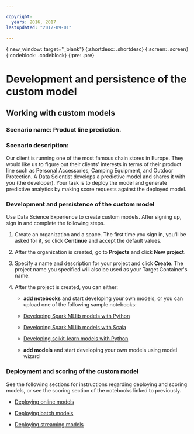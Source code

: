 ```yaml
---

copyright:
  years: 2016, 2017
lastupdated: "2017-09-01"

---
```

{:new_window: target="_blank"}
{:shortdesc: .shortdesc}
{:screen: .screen}
{:codeblock: .codeblock}
{:pre: .pre}

# Development and persistence of the custom model

## Working with custom models

### Scenario name: Product line prediction.

### Scenario description:

Our client is running one of the most
famous chain stores in Europe. They would like us to figure out
their clients' interests in terms of their product line such as
Personal Accessories, Camping Equipment, and Outdoor Protection.
A Data Scientist develops a predictive model and shares it with
you (the developer). Your task is to deploy the model and
generate predictive analytics by making score requests against
the deployed model.

### Development and persistence of the custom model

Use Data Science Experience to create custom models. After signing up, sign in and complete the following steps.

1. Create an organization and a space. The first time you sign in, you'll be asked for it, 
   so click **Continue** and accept the default values.

2. After the organization is created, go to **Projects** and click
   **New project**.

3. Specify a name and description for your project and click
   **Create**. The project name you specified will also be used as
   your Target Container's name.

4. After the project is created, you can either:
   *  **add notebooks** and start developing your own models, or you can upload one of the
   following sample notebooks:

    *  [Developing Spark MLlib models with Python](https://apsportal.ibm.com/analytics/notebooks/89492fd6-a641-4819-9176-3d9381561df9/view?access_token=d80bef1a172d1d83d3721b101886337158457281774186f181a2e6a5b57f5ec7)

    *  [Developing Spark MLlib models with Scala](https://apsportal.ibm.com/analytics/notebooks/c8652d2c-bfc9-4354-8168-f1c9f7f8dfc2/view?access_token=02a83fea8450a452c8de76af98dae078459d0f56810ddef4f4c62d5bc4fc72cf)

    *  [Developing scikit-learn models with Python](https://apsportal.ibm.com/analytics/notebooks/5215a61a-16d7-4fa2-b060-e3e243ceebe3/view?access_token=70f48c95c5571a614ce97484d3f168b1d9b6aeebce015187d3d77ce6038f025e)

   * **add models** and start developing your own models using model wizard



### Deployment and scoring of the custom model

See the following sections for instructions regarding deploying
and scoring models, or see the scoring section of the notebooks
linked to previously.

*  [Deploying online models](pm_service_api_spark_online.html)

*  [Deploying batch models](pm_service_api_spark_batch.html)

*  [Deploying streaming models](pm_service_api_spark_streaming.html)
